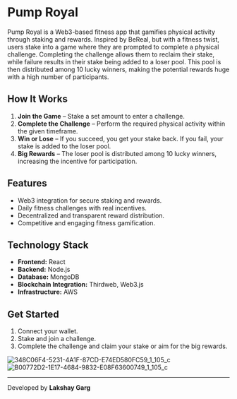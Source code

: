 
# Pump Royal

Pump Royal is a Web3-based fitness app that gamifies physical activity through staking and rewards. Inspired by BeReal, but with a fitness twist, users stake into a game where they are prompted to complete a physical challenge. Completing the challenge allows them to reclaim their stake, while failure results in their stake being added to a loser pool. This pool is then distributed among 10 lucky winners, making the potential rewards huge with a high number of participants.

## How It Works
1. **Join the Game** – Stake a set amount to enter a challenge.
2. **Complete the Challenge** – Perform the required physical activity within the given timeframe.
3. **Win or Lose** – If you succeed, you get your stake back. If you fail, your stake is added to the loser pool.
4. **Big Rewards** – The loser pool is distributed among 10 lucky winners, increasing the incentive for participation.

## Features
- Web3 integration for secure staking and rewards.
- Daily fitness challenges with real incentives.
- Decentralized and transparent reward distribution.
- Competitive and engaging fitness gamification.

## Technology Stack
- **Frontend:** React
- **Backend:** Node.js
- **Database:** MongoDB
- **Blockchain Integration:** Thirdweb, Web3.js
- **Infrastructure:** AWS

## Get Started
1. Connect your wallet.
2. Stake and join a challenge.
3. Complete the challenge and claim your stake or aim for the big rewards.
  
 ![348C06F4-5231-4A1F-87CD-E74ED580FC59_1_105_c](https://github.com/user-attachments/assets/7fbb9faa-7a06-44d0-ad12-de2a48b14fe0)
![B00772D2-1E17-4684-9832-E08F63600749_1_105_c](https://github.com/user-attachments/assets/3c57dca2-eace-41a1-8655-4d147b3a52bd)

---
Developed by **Lakshay Garg**
